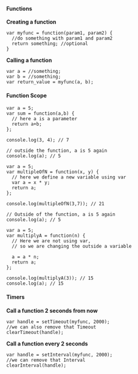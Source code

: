 #### Functions

**Creating a function**

```
var myfunc = function(param1, param2) {
  //do something with param1 and param2
  return something; //optional
}
```

**Calling a function**

```
var a = //something;
var b = //something;
var return_value = myfunc(a, b);
```

#### Function Scope

```
var a = 5;
var sum = function(a,b) {
  // here a is a parameter
  return a+b;
};

console.log(3, 4); // 7

// outside the function, a is 5 again
console.log(a); // 5
```

```
var a = 5;
var multipleOfN = function(x, y) {
  // here we define a new variable using var
  var a = x * y;
  return a;
};

console.log(multipleOfN(3,7)); // 21

// Outside of the function, a is 5 again
console.log(a); // 5
```

```
var a = 5;
var multiplyA = function(n) {
  // Here we are not using var,
  // so we are changing the outside a variable

  a = a * n;
  return a;
};

console.log(multiplyA(3)); // 15
console.log(a); // 15
```
#### Timers

**Call a function 2 seconds from now**
```
var handle = setTimeout(myfunc, 2000);
//we can also remove that Timeout
clearTimeout(handle);
```

**Call a function every 2 seconds**
```
var handle = setInterval(myfunc, 2000);
//we can remove that Interval
clearInterval(handle);
```
